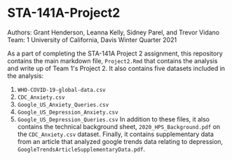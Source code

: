 # STA-141A-Project2
Authors: Grant Henderson, Leanna Kelly, Sidney Parel, and Trevor Vidano
Team: 1
University of California, Davis Winter Quarter 2021

As a part of completing the STA-141A Project 2 assignment, this repository contains the main markdown file, `Project2.Rmd` that contains the analysis and write up of Team 1's Project 2. It also contains five datasets included in the analysis:
1. `WHO-COVID-19-global-data.csv`
2. `CDC_Anxiety.csv`
3. `Google_US_Anxiety_Queries.csv`
4. `Google_US_Depression_Anxiety.csv`
5. `Google_US_Depression_Queries.csv`
In addition to these files, it also contains the technical background sheet, `2020_HPS_Background.pdf` on the `CDC_Anxiety.csv` dataset. Finally, it contains supplementary data from an article that analyzed google trends data relating to depression, `GoogleTrendsArticleSupplementaryData.pdf`.
